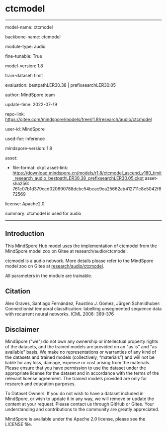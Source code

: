 # ctcmodel

---

model-name: ctcmodel

backbone-name: ctcmodel

module-type: audio

fine-tunable: True

model-version: 1.8

train-dataset: timit

evaluation: bestpathLER30.38 | prefixsearchLER30.05

author: MindSpore team

update-time: 2022-07-19

repo-link: <https://gitee.com/mindspore/models/tree/r1.8/research/audio/ctcmodel>

user-id: MindSpore

used-for: inference

mindspore-version: 1.8

asset:

-
    file-format: ckpt
    asset-link: <https://download.mindspore.cn/models/r1.8/ctcmodel_ascend_v180_timit_research_audio_bestpathLER30.38_prefixsearchLER30.05.ckpt>
    asset-sha256: 761c07b1d379ccd020690788dcbc54bcac9ea25662ab412711c8e5042f672569

license: Apache2.0

summary: ctcmodel is used for audio

---

## Introduction

This MindSpore Hub model uses the implementation of ctcmodel from the MindSpore model zoo on Gitee at research/audio/ctcmodel.

ctcmodel is a audio network. More details please refer to the MindSpore model zoo on Gitee at [research/audio/ctcmodel](https://gitee.com/mindspore/models/blob/r1.8/research/audio/ctcmodel/README_CN.md).

All parameters in the module are trainable.

## Citation

Alex Graves, Santiago Fernández, Faustino J. Gomez, Jürgen Schmidhuber: Connectionist temporal classification: labelling unsegmented sequence data with recurrent neural networks. ICML 2006: 369-376

## Disclaimer

MindSpore ("we") do not own any ownership or intellectual property rights of the datasets, and the trained models are provided on an "as is" and "as available" basis. We make no representations or warranties of any kind of the datasets and trained models (collectively, “materials”) and will not be liable for any loss, damage, expense or cost arising from the materials. Please ensure that you have permission to use the dataset under the appropriate license for the dataset and in accordance with the terms of the relevant license agreement. The trained models provided are only for research and education purposes.

To Dataset Owners: If you do not wish to have a dataset included in MindSpore, or wish to update it in any way, we will remove or update the content at your request. Please contact us through GitHub or Gitee. Your understanding and contributions to the community are greatly appreciated.

MindSpore is available under the Apache 2.0 license, please see the LICENSE file.

